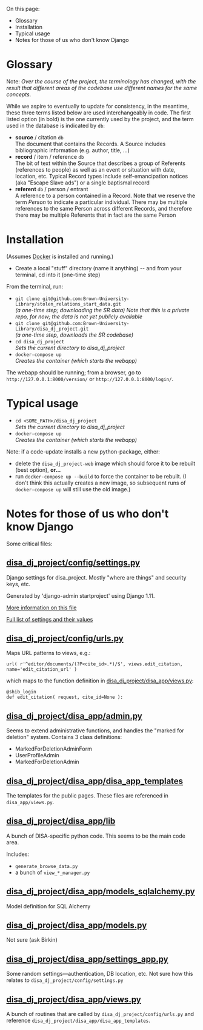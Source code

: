 On this page:

- Glossary
- Installation
- Typical usage
- Notes for those of us who don't know Django

# Glossary

Note: _Over the course of the project, the terminology has changed, with the result that different areas of the codebase use different names for the same concepts._ 

While we aspire to eventually to update for consistency, in the meantime, these three terms listed below are used interchangeably in code. The first listed option (in bold) is the one currently used by the project, and the term used in the database is indicated by `db`:

- **source** / citation `db`<br />
  The document that contains the Records. A Source includes bibliographic information (e.g. author, title, ...)
- **record** / item / reference `db`<br />
  The bit of text within the Source that describes a group of Referents (references to people) as well as an event or situation with date, location, etc. Typical Record types include self-emancipation notices (aka "Escape Slave ads") or a single baptismal record
- **referent** `db` / person / entrant<br />
  A reference to a person contained in a Record. Note that we reserve the term _Person_ to indicate a particular individual. There may be multiple references to the same Person across different Records, and therefore there may be multiple Referents that in fact are the same Person

# Installation

(Assumes [Docker](https://www.docker.com) is installed and running.)

- Create a local "stuff" directory (name it anything) -- and from your terminal, cd into it (one-time step)


From the terminal, run:

- `git clone git@github.com:Brown-University-Library/stolen_relations_start_data.git`<br />_(a one-time step; downloading the SR data) Note that this is a private repo, for now; the data is not yet publicly available_
- `git clone git@github.com:Brown-University-Library/disa_dj_project.git`<br/>_(a one-time step, downloads the SR codebase)_
- `cd disa_dj_project`<br />_Sets the current directory to disa\_dj\_project_
- `docker-compose up`<br />_Creates the container (which starts the webapp)_

The webapp should be running; from a browser, go to `http://127.0.0.1:8000/version/` or `http://127.0.0.1:8000/login/`. 

# Typical usage

- `cd <SOME_PATH>/disa_dj_project`<br />_Sets the current directory to disa\_dj\_project_
- `docker-compose up`<br />_Creates the container (which starts the webapp)_

Note: if a code-update installs a new python-package, either:

- delete the `disa_dj_project-web` image which should force it to be rebuilt (best option), **or...**    
- run `docker-compose up --build` to force the container to be rebuilt. (I don't think this actually creates a new image, so subsequent runs of `docker-compose up` will still use the old image.)

# Notes for those of us who don't know Django

Some critical files:

## [disa_dj_project/config/settings.py](https://github.com/Brown-University-Library/disa_dj_project/blob/main/config/settings.py)

Django settings for disa_project. Mostly "where are things" and security keys, etc.

Generated by 'django-admin startproject' using Django 1.11.

[More information on this file](https://docs.djangoproject.com/en/1.11/topics/settings/)

[Full list of settings and their values](https://docs.djangoproject.com/en/1.11/ref/settings/)

## [disa_dj_project/config/urls.py](https://github.com/Brown-University-Library/disa_dj_project/blob/main/config/urls.py)

Maps URL patterns to views, e.g.:

```
url( r'^editor/documents/(?P<cite_id>.*)/$', views.edit_citation, name='edit_citation_url' )
```

which maps to the function definition in [disa_dj_project/disa_app/views.py](https://github.com/Brown-University-Library/disa_dj_project/blob/main/disa_app/views.py):

```
@shib_login
def edit_citation( request, cite_id=None ):
```

## [disa_dj_project/disa_app/admin.py](https://github.com/Brown-University-Library/disa_dj_project/blob/main/disa_app/admin.py)

Seems to extend administrative functions, and handles the "marked for deletion" system. Contains 3 class definitions:

- MarkedForDeletionAdminForm
- UserProfileAdmin
- MarkedForDeletionAdmin

## [disa_dj_project/disa_app/disa_app_templates](https://github.com/Brown-University-Library/disa_dj_project/tree/main/disa_app/disa_app_templates)

The templates for the public pages. These files are referenced in `disa_app/views.py`.

## [disa_dj_project/disa_app/lib](https://github.com/Brown-University-Library/disa_dj_project/tree/main/disa_app/lib)

A bunch of DISA-specific python code. This seems to be the main code area. 

Includes:

- `generate_browse_data.py`
- a bunch of `view_*_manager.py`

## [disa_dj_project/disa_app/models_sqlalchemy.py](https://github.com/Brown-University-Library/disa_dj_project/tree/main/disa_app/models_sqlalchemy.py)

Model definition for SQL Alchemy

## [disa_dj_project/disa_app/models.py](https://github.com/Brown-University-Library/disa_dj_project/tree/main/disa_app/models.py)

Not sure (ask Birkin)

## [disa_dj_project/disa_app/settings_app.py](https://github.com/Brown-University-Library/disa_dj_project/tree/main/disa_app/settings_app.py)

Some random settings—authentication, DB location, etc. Not sure how this relates to `disa_dj_project/config/settings.py`

## [disa_dj_project/disa_app/views.py](https://github.com/Brown-University-Library/disa_dj_project/tree/main/disa_app/views.py)

A bunch of routines that are called by `disa_dj_project/config/urls.py` and reference `disa_dj_project/disa_app/disa_app_templates`.

